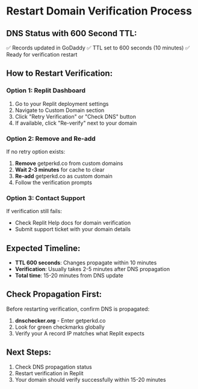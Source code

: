 # Restart Domain Verification Process

## DNS Status with 600 Second TTL:
✅ Records updated in GoDaddy
✅ TTL set to 600 seconds (10 minutes) 
✅ Ready for verification restart

## How to Restart Verification:

### Option 1: Replit Dashboard
1. Go to your Replit deployment settings
2. Navigate to Custom Domain section  
3. Click "Retry Verification" or "Check DNS" button
4. If available, click "Re-verify" next to your domain

### Option 2: Remove and Re-add
If no retry option exists:
1. **Remove** getperkd.co from custom domains
2. **Wait 2-3 minutes** for cache to clear
3. **Re-add** getperkd.co as custom domain
4. Follow the verification prompts

### Option 3: Contact Support
If verification still fails:
- Check Replit Help docs for domain verification
- Submit support ticket with your domain details

## Expected Timeline:
- **TTL 600 seconds**: Changes propagate within 10 minutes
- **Verification**: Usually takes 2-5 minutes after DNS propagation
- **Total time**: 15-20 minutes from DNS update

## Check Propagation First:
Before restarting verification, confirm DNS is propagated:
1. **dnschecker.org** - Enter getperkd.co
2. Look for green checkmarks globally
3. Verify your A record IP matches what Replit expects

## Next Steps:
1. Check DNS propagation status
2. Restart verification in Replit
3. Your domain should verify successfully within 15-20 minutes